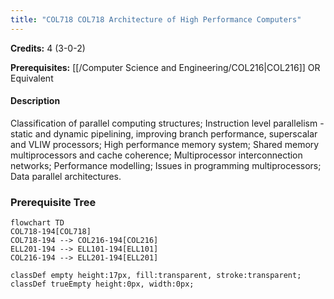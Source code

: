 ```yaml
---
title: "COL718 COL718 Architecture of High Performance Computers"
---
```

**Credits:** 4 (3-0-2)

**Prerequisites:** [[/Computer Science and Engineering/COL216|COL216]] OR Equivalent

#### Description
Classification of parallel computing structures; Instruction level parallelism - static and dynamic pipelining, improving branch performance, superscalar and VLIW processors; High performance memory system; Shared memory multiprocessors and cache coherence; Multiprocessor interconnection networks; Performance modelling; Issues in programming multiprocessors; Data parallel architectures.

### Prerequisite Tree

```mermaid
flowchart TD
COL718-194[COL718]
COL718-194 --> COL216-194[COL216]
ELL201-194 --> ELL101-194[ELL101]
COL216-194 --> ELL201-194[ELL201]

classDef empty height:17px, fill:transparent, stroke:transparent;
classDef trueEmpty height:0px, width:0px;
```